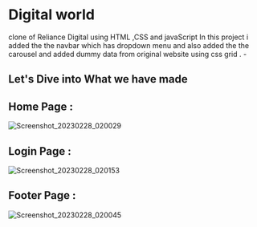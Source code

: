 # Digital world
clone of Reliance Digital using HTML ,CSS and javaScript  In this project i added the the navbar which has dropdown menu and also added the the carousel and added dummy data from original website using css grid .   -


## Let's Dive into What we have made

## Home Page :
![Screenshot_20230228_020029](https://user-images.githubusercontent.com/112061123/221797475-bdbee88c-9f5c-47ad-8fcb-399a84b1b0fb.png)



## Login Page :

![Screenshot_20230228_020153](https://user-images.githubusercontent.com/112061123/221797655-c380e16d-6fd2-4512-be74-4764ab71e736.png)




## Footer Page :
![Screenshot_20230228_020045](https://user-images.githubusercontent.com/112061123/221797707-c1f24faf-e004-4f2c-8896-a163c56fac0e.png)

